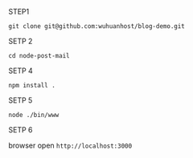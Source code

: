 STEP1

```
git clone git@github.com:wuhuanhost/blog-demo.git
```

SETP 2

```
cd node-post-mail

```

SETP 4

```
npm install .
```

SETP 5

```
node ./bin/www
```

SETP 6

browser open `http://localhost:3000`


